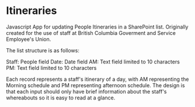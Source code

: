 # Itineraries
Javascript App for updating People Itineraries in a SharePoint list. Originally created for the use of staff at British Columbia Goverment and Service Employee's Union.

The list structure is as follows:

Staff: People field
Date: Date field
AM: Text field limited to 10 characters
PM: Text field limited to 10 characters

Each record represents a staff's itinerary of a day, with AM representing the Morning schedule and PM representing afternoon schedule. The design is that each input should only have brief information about the staff's whereabouts so it is easy to read at a glance.
